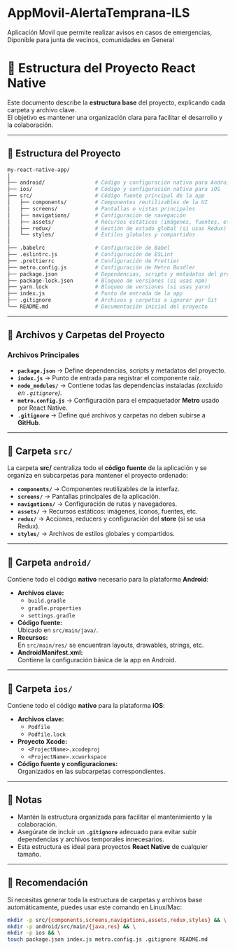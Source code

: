 # AppMovil-AlertaTemprana-ILS
Aplicación Movil que permite realizar avisos en casos de emergencias, Diponible para junta de vecinos, comunidades en General

# 📂 Estructura del Proyecto React Native

Este documento describe la **estructura base** del proyecto, explicando cada carpeta y archivo clave.  
El objetivo es mantener una organización clara para facilitar el desarrollo y la colaboración.

---

## **📁 Estructura del Proyecto**

```bash
my-react-native-app/
│
├── android/                # Código y configuración nativa para Android
├── ios/                    # Código y configuración nativa para iOS
├── src/                    # Código fuente principal de la app
│   ├── components/         # Componentes reutilizables de la UI
│   ├── screens/            # Pantallas o vistas principales
│   ├── navigations/        # Configuración de navegación
│   ├── assets/             # Recursos estáticos (imágenes, fuentes, etc.)
│   ├── redux/              # Gestión de estado global (si usas Redux)
│   └── styles/             # Estilos globales y compartidos
│
├── .babelrc                # Configuración de Babel
├── .eslintrc.js            # Configuración de ESLint
├── .prettierrc             # Configuración de Prettier
├── metro.config.js         # Configuración de Metro Bundler
├── package.json            # Dependencias, scripts y metadatos del proyecto
├── package-lock.json       # Bloqueo de versiones (si usas npm)
├── yarn.lock               # Bloqueo de versiones (si usas yarn)
├── index.js                # Punto de entrada de la app
├── .gitignore              # Archivos y carpetas a ignorar por Git
└── README.md               # Documentación inicial del proyecto

```
---

## 📁 Archivos y Carpetas del Proyecto

### **Archivos Principales**

- **`package.json`** → Define dependencias, scripts y metadatos del proyecto.
- **`index.js`** → Punto de entrada para registrar el componente raíz.
- **`node_modules/`** → Contiene todas las dependencias instaladas _(excluido en `.gitignore`)_.
- **`metro.config.js`** → Configuración para el empaquetador **Metro** usado por React Native.
- **`.gitignore`** → Define qué archivos y carpetas no deben subirse a **GitHub**.

---

## 📂 Carpeta `src/`

La carpeta **src/** centraliza todo el **código fuente** de la aplicación y se organiza en subcarpetas para mantener el proyecto ordenado:

- **`components/`** → Componentes reutilizables de la interfaz.
- **`screens/`** → Pantallas principales de la aplicación.
- **`navigations/`** → Configuración de rutas y navegadores.
- **`assets/`** → Recursos estáticos: imágenes, íconos, fuentes, etc.
- **`redux/`** → Acciones, reducers y configuración del **store** (si se usa Redux).
- **`styles/`** → Archivos de estilos globales y compartidos.

---

## 📂 Carpeta `android/`

Contiene todo el código **nativo** necesario para la plataforma **Android**:

- **Archivos clave:**
  - `build.gradle`
  - `gradle.properties`
  - `settings.gradle`
- **Código fuente:**  
  Ubicado en `src/main/java/`.
- **Recursos:**  
  En `src/main/res/` se encuentran layouts, drawables, strings, etc.
- **AndroidManifest.xml:**  
  Contiene la configuración básica de la app en Android.

---

## 📂 Carpeta `ios/`

Contiene todo el código **nativo** para la plataforma **iOS**:

- **Archivos clave:**
  - `Podfile`
  - `Podfile.lock`
- **Proyecto Xcode:**
  - `<ProjectName>.xcodeproj`
  - `<ProjectName>.xcworkspace`
- **Código fuente y configuraciones:**  
  Organizados en las subcarpetas correspondientes.

---

## 📝 Notas

- Mantén la estructura organizada para facilitar el mantenimiento y la colaboración.
- Asegúrate de incluir un **`.gitignore`** adecuado para evitar subir dependencias y archivos temporales innecesarios.
- Esta estructura es ideal para proyectos **React Native** de cualquier tamaño.

---

## 🚀 Recomendación

Si necesitas generar toda la estructura de carpetas y archivos base automáticamente, puedes usar este comando en Linux/Mac:

```bash
mkdir -p src/{components,screens,navigations,assets,redux,styles} && \
mkdir -p android/src/main/{java,res} && \
mkdir -p ios && \
touch package.json index.js metro.config.js .gitignore README.md

```
